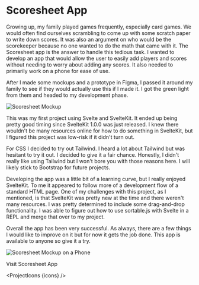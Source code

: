 <script lang="ts">
  import SEO from "$components/SEO.svelte"
  import ProjectIcons from "$components/ProjectIcons.svelte"
  import ProjectBtnLink from "$components/ProjectBtnLink.svelte"
  let icons = [
    "Figma",
    "Tailwind",
    "SvelteKit"
  ]
</script>

<SEO title="Scoresheet App" hideHeader  />

# Scoresheet App

Growing up, my family played games frequently, especially card games. We would often find ourselves scrambling to come up with some scratch paper to write down scores. It was also an argument on who would be the scorekeeper because no one wanted to do the math that came with it. The Scoresheet app is the answer to handle this tedious task. I wanted to develop an app that would allow the user to easily add players and scores without needing to worry about adding any scores. It also needed to primarily work on a phone for ease of use.

After I made some mockups and a prototype in Figma, I passed it around my family to see if they would actually use this if I made it. I got the green light from them and headed to my development phase.

<img src="/images/optimized/projects/scoresheet/lg_screenshot-mockup.png" alt="Scoresheet Mockup" />

This was my first project using Svelte and SvelteKit. It ended up being pretty good timing since SvelteKit 1.0.0 was just released. I knew there wouldn't be many resources online for how to do something in SvelteKit, but I figured this project was low-risk if it didn't turn out.

For CSS I decided to try out Tailwind. I heard a lot about Tailwind but was hesitant to try it out. I decided to give it a fair chance. Honestly, I didn't really like using Tailwind but I won't bore you with those reasons here. I will likely stick to Bootstrap for future projects.

Developing the app was a little bit of a learning curve, but I really enjoyed SvelteKit. To me it appeared to follow more of a development flow of a standard HTML page. One of my challenges with this project, as I mentioned, is that SvelteKit was pretty new at the time and there weren't many resources. I was pretty determined to include some drag-and-drop functionality. I was able to figure out how to use sortable.js with Svelte in a REPL and merge that over to my project.

Overall the app has been very successful. As always, there are a few things I would like to improve on it but for now it gets the job done. This app is available to anyone so give it a try.

<img src="/images/optimized/projects/scoresheet/lg_screenshot.png" alt="Scoresheet Mockup on a Phone" />

<ProjectBtnLink href="https://scoresheet.nathanblaylock.com">Visit Scoresheet App</ProjectBtnLink>

<ProjectIcons {icons} />